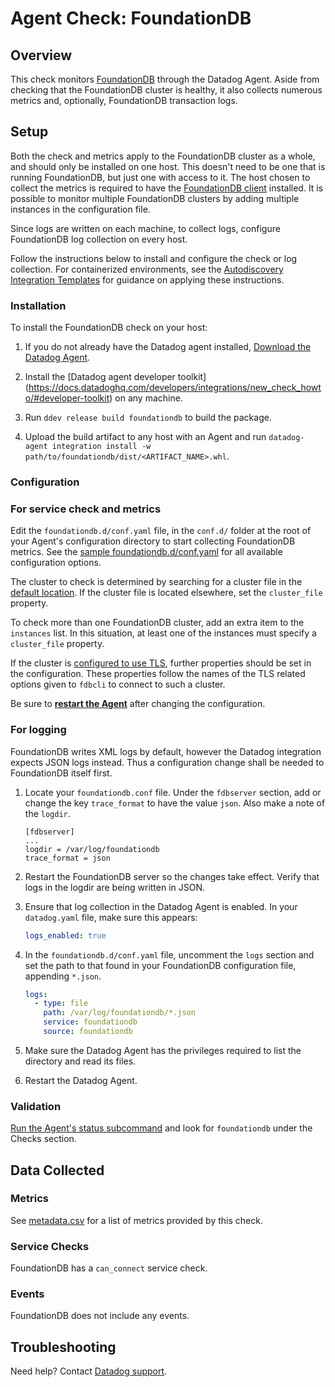 # Agent Check: FoundationDB

## Overview

This check monitors [FoundationDB][1] through the Datadog Agent. Aside from
checking that the FoundationDB cluster is healthy, it also collects numerous metrics
and, optionally, FoundationDB transaction logs.

## Setup

Both the check and metrics apply to the FoundationDB cluster as a whole,
and should only be installed on one host. This doesn't need to be one that is
running FoundationDB, but just one with access to it. The host chosen to
collect the metrics is required to have the [FoundationDB client][8] installed.
It is possible to monitor multiple FoundationDB clusters by adding multiple
instances in the configuration file.

Since logs are written on each machine, to collect logs, configure FoundationDB
log collection on every host.

Follow the instructions below to install and configure the check or log
collection. For containerized environments, see the [Autodiscovery
Integration Templates][2] for guidance on applying these instructions.

### Installation

To install the FoundationDB check on your host:

1. If you do not already have the Datadog agent installed, [Download the
   Datadog Agent][9].

2. Install the [Datadog agent developer toolkit]
(https://docs.datadoghq.com/developers/integrations/new_check_howto/#developer-toolkit)
   on any machine.

3. Run `ddev release build foundationdb` to build the package.

4. Upload the build artifact to any host with an Agent and
   run `datadog-agent integration install -w
    path/to/foundationdb/dist/<ARTIFACT_NAME>.whl`.

### Configuration

### For service check and metrics

Edit the `foundationdb.d/conf.yaml` file, in the `conf.d/` folder at
the root of your Agent's configuration directory to start collecting
FoundationDB metrics. See the [sample foundationdb.d/conf.yaml][3] for
all available configuration options.

The cluster to check is determined by searching for a cluster file
in the [default location][10]. If the cluster file is located elsewhere,
set the `cluster_file` property.

To check more than one FoundationDB cluster, add an extra item to the
`instances` list. In this situation, at least one of the instances must
specify a `cluster_file` property.

If the cluster is [configured to use TLS][1], further properties should
be set in the configuration. These properties follow the names of the TLS
related options given to `fdbcli` to connect to such a cluster.

Be sure to **[restart the Agent][4]** after changing the configuration.

### For logging

FoundationDB writes XML logs by default, however the Datadog integration
expects JSON logs instead. Thus a configuration change shall be needed to
FoundationDB itself first.

1. Locate your `foundationdb.conf` file. Under the `fdbserver` section, add
   or change the key `trace_format` to have the value `json`. Also make a
   note of the `logdir`.

    ```
    [fdbserver]
    ...
    logdir = /var/log/foundationdb
    trace_format = json
    ```

2. Restart the FoundationDB server so the changes take effect. Verify that
   logs in the logdir are being written in JSON.

3. Ensure that log collection in the Datadog Agent is enabled. In your
   `datadog.yaml` file, make sure this appears:

    ```yaml
    logs_enabled: true
    ```

4. In the `foundationdb.d/conf.yaml` file, uncomment the `logs` section
   and set the path to that found in your FoundationDB configuration file,
   appending `*.json`.

    ```yaml
    logs:
      - type: file
        path: /var/log/foundationdb/*.json
        service: foundationdb
        source: foundationdb
    ```

5. Make sure the Datadog Agent has the privileges required to list the
   directory and read its files.

5. Restart the Datadog Agent.

### Validation

[Run the Agent's status subcommand][5] and look for `foundationdb` under the Checks section.

## Data Collected

### Metrics

See [metadata.csv][6] for a list of metrics provided by this check.

### Service Checks

FoundationDB has a `can_connect` service check.

### Events

FoundationDB does not include any events.

## Troubleshooting

Need help? Contact [Datadog support][7].

[1]: https://www.foundationdb.org/
[2]: https://docs.datadoghq.com/agent/kubernetes/integrations/
[3]: https://github.com/DataDog/integrations-extras/blob/master/foundationdb/datadog_checks/foundationdb/data/conf.yaml.example
[4]: https://docs.datadoghq.com/agent/guide/agent-commands/#start-stop-and-restart-the-agent
[5]: https://docs.datadoghq.com/agent/guide/agent-commands/#agent-status-and-information
[6]: https://github.com/DataDog/integrations-extras/blob/master/foundationdb/metadata.csv
[7]: https://docs.datadoghq.com/help/
[8]: https://www.foundationdb.org/download/
[9]: https://app.datadoghq.com/account/settings#agent
[10]: https://apple.github.io/foundationdb/administration.html#default-cluster-file
[11]: https://apple.github.io/foundationdb/tls.html
